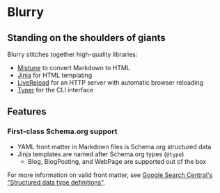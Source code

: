 # Blurry

## Standing on the shoulders of giants

Blurry stitches together high-quality libraries:

- [Mistune](https://mistune.readthedocs.io/en/latest/) to convert Markdown to HTML
- [Jinja](https://jinja.palletsprojects.com/en/2.11.x/) for HTML templating
- [LiveReload](https://livereload.readthedocs.io/en/latest/) for an HTTP server with automatic browser reloading
- [Typer](https://typer.tiangolo.com/) for the CLI interface

## Features

### First-class Schema.org support

- YAML front matter in Markdown files is Schema.org structured data
- Jinja templates are named after Schema.org types (`@type`)
    - Blog, BlogPosting, and WebPage are supported out of the box

For more information on valid front matter, see [Google Search Central's "Structured data type definitions"](https://developers.google.com/search/docs/data-types/article#non-amp).
